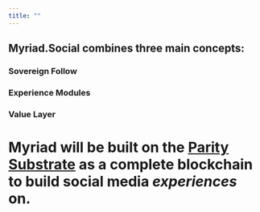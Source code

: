 ```yaml
---
title: ""
---
```


## Myriad.Social combines three main concepts:

### Sovereign Follow

### Experience Modules

### Value Layer


# **Myriad will be built on the [Parity Substrate](https://www.parity.io/substrate/) as a complete blockchain to build social media *experiences* on.**